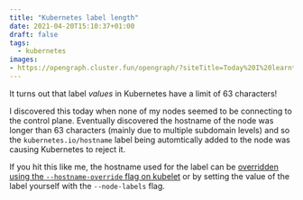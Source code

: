 ```yaml
---
title: "Kubernetes label length"
date: 2021-04-20T15:10:37+01:00
draft: false
tags:
  - kubernetes
images:
- https://opengraph.cluster.fun/opengraph/?siteTitle=Today%20I%20learnt...&title=Kubernetes%20label%20length&tags=kubernetes%2Clabels&image=https%3A%2F%2Fmarcusnoble.co.uk%2Fimages%2Fmarcus.jpg&twitter=Marcus_Noble_&github=AverageMarcus&website=www.MarcusNoble.co.uk
---
```


It turns out that label _values_ in Kubernetes have a limit of 63 characters!

I discovered this today when none of my nodes seemed to be connecting to the control plane. Eventually discovered the hostname of the node was longer than 63 characters (mainly due to multiple subdomain levels) and so the `kubernetes.io/hostname` label being automtically added to the node was causing Kubernetes to reject it.

If you hit this like me, the hostname used for the label can be [overridden using the `--hostname-override` flag on kubelet](https://kubernetes.io/docs/reference/labels-annotations-taints/#kubernetesiohostname) or by setting the value of the label yourself with the `--node-labels` flag.